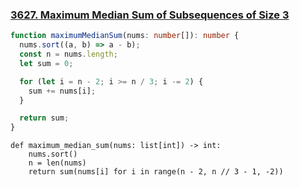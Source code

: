 ### [3627. Maximum Median Sum of Subsequences of Size 3](https://leetcode.com/problems/maximum-median-sum-of-subsequences-of-size-3/)
```Typescript
function maximumMedianSum(nums: number[]): number {
  nums.sort((a, b) => a - b);
  const n = nums.length;
  let sum = 0;

  for (let i = n - 2; i >= n / 3; i -= 2) {
    sum += nums[i];
  }

  return sum;
}
```
```Python3
def maximum_median_sum(nums: list[int]) -> int:
    nums.sort()
    n = len(nums)
    return sum(nums[i] for i in range(n - 2, n // 3 - 1, -2))
```
